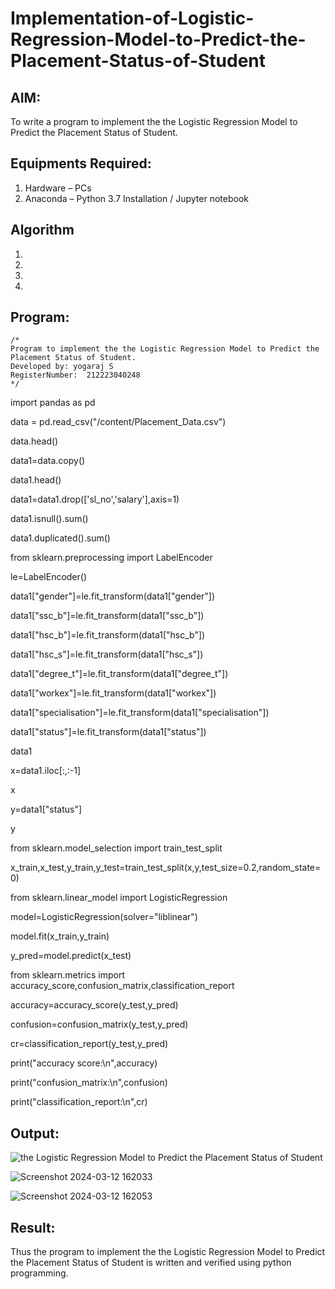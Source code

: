 # Implementation-of-Logistic-Regression-Model-to-Predict-the-Placement-Status-of-Student

## AIM:
To write a program to implement the the Logistic Regression Model to Predict the Placement Status of Student.

## Equipments Required:
1. Hardware – PCs
2. Anaconda – Python 3.7 Installation / Jupyter notebook

## Algorithm
1. 
2. 
3. 
4. 

## Program:
```
/*
Program to implement the the Logistic Regression Model to Predict the Placement Status of Student.
Developed by: yogaraj S
RegisterNumber:  212223040248
*/
```
import pandas as pd

data = pd.read_csv("/content/Placement_Data.csv")

data.head()

data1=data.copy()

data1.head()

data1=data1.drop(['sl_no','salary'],axis=1)

data1.isnull().sum()

data1.duplicated().sum()

from sklearn.preprocessing import LabelEncoder

le=LabelEncoder()

data1["gender"]=le.fit_transform(data1["gender"])

data1["ssc_b"]=le.fit_transform(data1["ssc_b"])

data1["hsc_b"]=le.fit_transform(data1["hsc_b"])

data1["hsc_s"]=le.fit_transform(data1["hsc_s"])

data1["degree_t"]=le.fit_transform(data1["degree_t"])

data1["workex"]=le.fit_transform(data1["workex"])

data1["specialisation"]=le.fit_transform(data1["specialisation"])

data1["status"]=le.fit_transform(data1["status"])

data1

x=data1.iloc[:,:-1]

x

y=data1["status"]

y

from sklearn.model_selection import train_test_split

x_train,x_test,y_train,y_test=train_test_split(x,y,test_size=0.2,random_state=0)

from sklearn.linear_model import LogisticRegression

model=LogisticRegression(solver="liblinear")

model.fit(x_train,y_train)

y_pred=model.predict(x_test)

from sklearn.metrics import accuracy_score,confusion_matrix,classification_report

accuracy=accuracy_score(y_test,y_pred)

confusion=confusion_matrix(y_test,y_pred)

cr=classification_report(y_test,y_pred)

print("accuracy score:\n",accuracy)

print("confusion_matrix:\n",confusion)

print("classification_report:\n",cr)


## Output:
![the Logistic Regression Model to Predict the Placement Status of Student](sam.png)

![Screenshot 2024-03-12 162033](https://github.com/yogaraj2/Implementation-of-Logistic-Regression-Model-to-Predict-the-Placement-Status-of-Student/assets/153482637/e254d567-3441-43a0-9ba0-4b124150350a)

![Screenshot 2024-03-12 162053](https://github.com/yogaraj2/Implementation-of-Logistic-Regression-Model-to-Predict-the-Placement-Status-of-Student/assets/153482637/6d882639-2a65-49c9-8909-bcf8013c0563)


## Result:
Thus the program to implement the the Logistic Regression Model to Predict the Placement Status of Student is written and verified using python programming.
